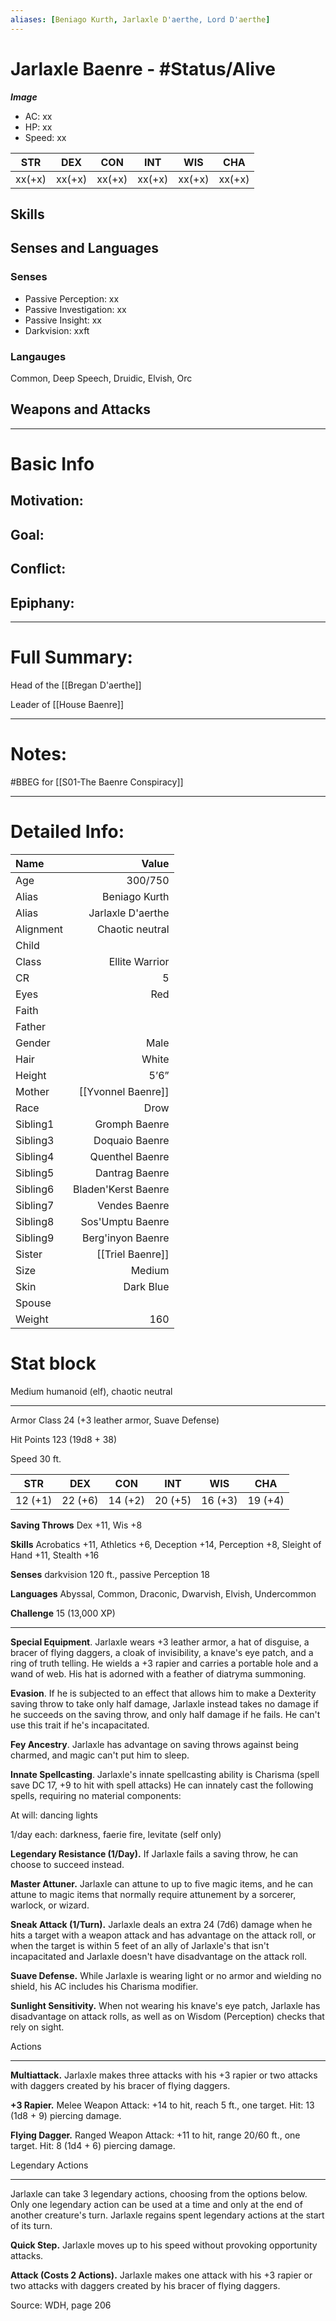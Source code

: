 ```yaml
---
aliases: [Beniago Kurth, Jarlaxle D'aerthe, Lord D'aerthe]
---
```


# Jarlaxle Baenre - #Status/Alive 
***Image***
- AC: xx  
- HP: xx  
- Speed: xx 

| STR | DEX | CON | INT | WIS | CHA|
| ---- | ---- | ---- | ---- | ---- | ---- |
| xx(+x)| xx(+x)| xx(+x)| xx(+x)| xx(+x)| xx(+x)

## Skills

## Senses and Languages
### Senses
- Passive Perception: xx
- Passive Investigation: xx
- Passive Insight: xx
- Darkvision: xxft

### Langauges
Common, Deep Speech, Druidic, Elvish, Orc

## Weapons and Attacks

___
# Basic Info

## Motivation: 

## Goal:

## Conflict:

## Epiphany:

___
# Full Summary:
Head of the [[Bregan D'aerthe]]

Leader of [[House Baenre]]
___
# Notes:
#BBEG for [[S01-The Baenre Conspiracy]]

___
# Detailed Info:
Name|Value
:-----|-----:
Age|300/750
Alias|Beniago Kurth
Alias|Jarlaxle D'aerthe
Alignment|Chaotic neutral
Child|
Class|Ellite Warrior
CR|5
Eyes|Red
Faith|
Father|
Gender|Male
Hair|White
Height|5’6”
Mother|[[Yvonnel Baenre]]
Race|Drow
Sibling1|Gromph Baenre
Sibling3|Doquaio Baenre
Sibling4|Quenthel Baenre
Sibling5|Dantrag Baenre
Sibling6|Bladen'Kerst Baenre
Sibling7|Vendes Baenre
Sibling8|Sos'Umptu Baenre
Sibling9|Berg'inyon Baenre
Sister|[[Triel Baenre]]
Size|Medium
Skin|Dark Blue
Spouse|
Weight|160

# Stat block
 Medium humanoid (elf), chaotic neutral
 ___
Armor Class 24 (+3 leather armor, Suave Defense)

Hit Points 123 (19d8 + 38)

Speed 30 ft.

STR|DEX|CON|INT|WIS|CHA
---|---|---|---|---|---
12 (+1)|22 (+6)|14 (+2)|20 (+5)|16 (+3)|19 (+4)
**Saving Throws** Dex +11, Wis +8

**Skills** Acrobatics +11, Athletics +6, Deception +14, Perception +8, Sleight of Hand +11, Stealth +16

**Senses** darkvision 120 ft., passive Perception 18

**Languages** Abyssal, Common, Draconic, Dwarvish, Elvish, Undercommon

**Challenge** 15 (13,000 XP)
___
**Special Equipment**. Jarlaxle wears +3 leather armor, a hat of disguise, a bracer of flying daggers, a cloak of invisibility, a knave's eye patch, and a ring of truth telling. He wields a +3 rapier and carries a portable hole and a wand of web. His hat is adorned with a feather of diatryma summoning.

**Evasion**. If he is subjected to an effect that allows him to make a Dexterity saving throw to take only half damage, Jarlaxle instead takes no damage if he succeeds on the saving throw, and only half damage if he fails. He can't use this trait if he's incapacitated.

**Fey Ancestry**. Jarlaxle has advantage on saving throws against being charmed, and magic can't put him to sleep.

**Innate Spellcasting**. Jarlaxle's innate spellcasting ability is Charisma (spell save DC 17, +9 to hit with spell attacks) He can innately cast the following spells, requiring no material components:

At will: dancing lights

1/day each: darkness, faerie fire, levitate (self only)

**Legendary Resistance (1/Day).** If Jarlaxle fails a saving throw, he can choose to succeed instead.

**Master Attuner.** Jarlaxle can attune to up to five magic items, and he can attune to magic items that normally require attunement by a sorcerer, warlock, or wizard.

**Sneak Attack (1/Turn).** Jarlaxle deals an extra 24 (7d6) damage when he hits a target with a weapon attack and has advantage on the attack roll, or when the target is within 5 feet of an ally of Jarlaxle's that isn't incapacitated and Jarlaxle doesn't have disadvantage on the attack roll.

**Suave Defense.** While Jarlaxle is wearing light or no armor and wielding no shield, his AC includes his Charisma modifier.

**Sunlight Sensitivity.** When not wearing his knave's eye patch, Jarlaxle has disadvantage on attack rolls, as well as on Wisdom (Perception) checks that rely on sight.

Actions
___
**Multiattack.** Jarlaxle makes three attacks with his +3 rapier or two attacks with daggers created by his bracer of flying daggers.

**+3 Rapier.** Melee Weapon Attack: +14 to hit, reach 5 ft., one target. Hit: 13 (1d8 + 9) piercing damage.

**Flying Dagger.** Ranged Weapon Attack: +11 to hit, range 20/60 ft., one target. Hit: 8 (1d4 + 6) piercing damage.

Legendary Actions
___
Jarlaxle can take 3 legendary actions, choosing from the options below. Only one legendary action can be used at a time and only at the end of another creature's turn. Jarlaxle regains spent legendary actions at the start of its turn.

**Quick Step.** Jarlaxle moves up to his speed without provoking opportunity attacks.

**Attack (Costs 2 Actions).** Jarlaxle makes one attack with his +3 rapier or two attacks with daggers created by his bracer of flying daggers.

Source: WDH, page 206